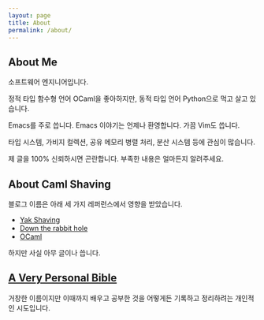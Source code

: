 ```yaml
---
layout: page
title: About
permalink: /about/
---
```


## About Me

 소프트웨어 엔지니어입니다.

 정적 타입 함수형 언어 OCaml을 좋아하지만, 동적 타입 언어 Python으로
 먹고 살고 있습니다.

 Emacs를 주로 씁니다. Emacs 이야기는 언제나 환영합니다. 가끔 Vim도
 씁니다.

 타입 시스템, 가비지 컬렉션, 공유 메모리 병렬 처리, 분산 시스템 등에
 관심이 많습니다.

 제 글을 100% 신뢰하시면 곤란합니다. 부족한 내용은 얼마든지 알려주세요.

## About Caml Shaving

 블로그 이름은 아래 세 가지 레퍼런스에서 영향을 받았습니다.

 - [Yak Shaving](http://projects.csail.mit.edu/gsb/old-archive/gsb-archive/gsb2000-02-11.html)
 - [Down the rabbit hole](https://en.wikipedia.org/wiki/Down_the_rabbit_hole)
 - [OCaml](https://ocaml.org)

 하지만 사실 아무 글이나 씁니다.


## [A Very Personal Bible](/bible)

 거창한 이름이지만 이때까지 배우고 공부한 것을 어떻게든 기록하고
 정리하려는 개인적인 시도입니다.
